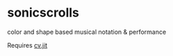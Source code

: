 sonicscrolls
============

color and shape based musical notation &amp; performance

Requires [cv.jit](http://jmpelletier.com/cvjit/)
